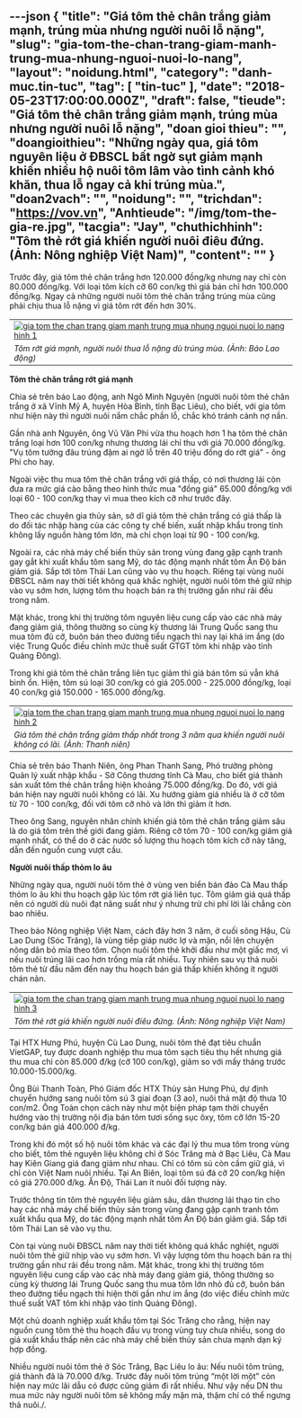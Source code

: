 ---json
{
    "title": "Giá tôm thẻ chân trắng giảm mạnh, trúng mùa nhưng người nuôi lỗ nặng",
    "slug": "gia-tom-the-chan-trang-giam-manh-trung-mua-nhung-nguoi-nuoi-lo-nang",
    "layout": "noidung.html",
    "category": "danh-muc.tin-tuc",
    "tag": [
        "tin-tuc"
    ],
    "date": "2018-05-23T17:00:00.000Z",
    "draft": false,
    "tieude": "Giá tôm thẻ chân trắng giảm mạnh, trúng mùa nhưng người nuôi lỗ nặng",
    "doan gioi thieu": "",
    "doangioithieu": "Những ngày qua, giá tôm nguyên liệu ở ĐBSCL bất ngờ sụt giảm mạnh khiến nhiều hộ nuôi tôm lâm vào tình cảnh khó khăn, thua lỗ ngay cả khi trúng mùa.",
    "doan2vach": "",
    "noidung": "",
    "trichdan": "https://vov.vn",
    "Anhtieude": "/img/tom-the-gia-re.jpg",
    "tacgia": "Jay",
    "chuthichhinh": "Tôm thẻ rớt giá khiến người nuôi điêu đứng. (Ảnh: Nông nghiệp Việt Nam)",
    "__content__": ""
}
---
<p><span style="font-size:14px">Trước đ&acirc;y, gi&aacute; t&ocirc;m thẻ ch&acirc;n trắng hơn 120.000 đồng/kg nhưng nay chỉ c&ograve;n 80.000 đồng/kg. Với loại t&ocirc;m k&iacute;ch cỡ 60 con/kg th&igrave; gi&aacute; b&aacute;n chỉ hơn 100.000 đồng/kg.&nbsp;Ngay cả những người nu&ocirc;i t&ocirc;m thẻ ch&acirc;n trắng tr&uacute;ng m&ugrave;a cũng phải chịu thua lỗ nặng v&igrave; gi&aacute; t&ocirc;m rớt đến hơn 30%.</span></p>

<table>
	<tbody>
		<tr>
			<td><span style="font-size:14px"><a href="https://images.vov.vn/w600/uploaded/uqznbie0wdmly8uzveukg/2018_05_15/the_chan_trang_oacg.jpg" title="Tôm rớt giá mạnh, người nuôi thua lỗ nặng dù trúng mùa. (Ảnh: Báo Lao động)"><img alt="gia tom the chan trang giam manh trung mua nhung nguoi nuoi lo nang hinh 1" src="https://images.vov.vn/w490/uploaded/uqznbie0wdmly8uzveukg/2018_05_15/the_chan_trang_oacg.jpg" title="giá tôm thẻ chân trắng giảm mạnh trúng mùa nhưng người nuôi lỗ nặng hình 1" /></a></span></td>
		</tr>
		<tr>
			<td><span style="font-size:14px"><em>T&ocirc;m rớt gi&aacute; mạnh, người nu&ocirc;i thua lỗ nặng d&ugrave; tr&uacute;ng m&ugrave;a. (Ảnh: B&aacute;o Lao động)</em></span></td>
		</tr>
	</tbody>
</table>

<p><span style="font-size:14px"><strong>T&ocirc;m thẻ ch&acirc;n trắng rớt gi&aacute; mạnh</strong></span></p>

<p><span style="font-size:14px">Chia sẻ tr&ecirc;n b&aacute;o Lao động, anh Ng&ocirc; Minh Nguy&ecirc;n (người nu&ocirc;i t&ocirc;m thẻ ch&acirc;n trắng ở x&atilde; Vĩnh Mỹ A, huyện H&ograve;a B&igrave;nh, tỉnh Bạc Li&ecirc;u), cho biết, với gia t&ocirc;m như hiện n&agrave;y th&igrave; người nu&ocirc;i nắm chắc phần lỗ, chắc kh&oacute; tr&aacute;nh cảnh nợ nần.</span></p>

<p><span style="font-size:14px">Gần nh&agrave; anh Nguy&ecirc;n, &ocirc;ng Vũ Văn Phi vừa thu hoạch hơn 1 ha t&ocirc;m thẻ ch&acirc;n trắng loại hơn 100 con/kg nhưng thương l&aacute;i chỉ thu với gi&aacute; 70.000 đồng/kg. &quot;Vụ t&ocirc;m tưởng đ&acirc;u tr&uacute;ng đậm ai ngờ lỗ tr&ecirc;n 40 triệu đồng do rớt gi&aacute;&quot; - &ocirc;ng Phi cho hay.</span></p>

<p><span style="font-size:14px">Ngo&agrave;i việc thu mua t&ocirc;m thẻ ch&acirc;n trắng với gi&aacute; thấp, c&oacute; nơi thương l&aacute;i c&ograve;n đưa ra mức gi&aacute; c&agrave;o bằng theo h&igrave;nh thức mua &quot;đồng gi&aacute;&quot; 65.000 đồng/kg với loại 60 - 100 con/kg thay v&igrave; mua theo k&iacute;ch cỡ như trước đ&acirc;y.&nbsp;</span></p>

<p><span style="font-size:14px">Theo c&aacute;c chuy&ecirc;n gia thủy sản, sở dĩ gi&aacute; t&ocirc;m thẻ ch&acirc;n trắng c&oacute; gi&aacute; thấp l&agrave; do đối t&aacute;c nhập h&agrave;ng của c&aacute;c c&ocirc;ng ty chế biến, xuất nhập khẩu trong tỉnh kh&ocirc;ng lấy nguồn h&agrave;ng t&ocirc;m lớn, m&agrave; chỉ chọn loại từ 90 - 100 con/kg.</span></p>

<p><span style="font-size:14px">Ngo&agrave;i ra, c&aacute;c nh&agrave; m&aacute;y chế biến thủy sản trong v&ugrave;ng đang gặp cạnh tranh gay gắt khi xuất khẩu t&ocirc;m sang Mỹ, do t&aacute;c động mạnh nhất t&ocirc;m Ấn Độ b&aacute;n giảm gi&aacute;. Sắp tới t&ocirc;m Th&aacute;i Lan cũng v&agrave;o vụ thu hoạch. Ri&ecirc;ng tại v&ugrave;ng nu&ocirc;i ĐBSCL năm nay thời tiết kh&ocirc;ng qu&aacute; khắc nghiệt, người nu&ocirc;i t&ocirc;m thẻ giữ nhịp v&agrave;o vụ sớm hơn, lượng t&ocirc;m thu hoạch b&aacute;n ra thị trường gần như rải đều trong năm.&nbsp;</span></p>

<p><span style="font-size:14px">Mặt kh&aacute;c, trong khi thị trường t&ocirc;m nguy&ecirc;n liệu cung cấp v&agrave;o c&aacute;c nh&agrave; m&aacute;y đang giảm gi&aacute;, th&ocirc;ng thường so c&ugrave;ng kỳ thương l&aacute;i Trung Quốc sang thu mua t&ocirc;m đủ cỡ, bu&ocirc;n b&aacute;n theo đường tiểu ngạch th&igrave; nay lại kh&aacute; im ắng (do việc Trung Quốc điều chỉnh mức thuế suất GTGT t&ocirc;m khi nhập v&agrave;o tỉnh Quảng Đ&ocirc;ng).</span></p>

<p><span style="font-size:14px">Trong khi gi&aacute; t&ocirc;m thẻ ch&acirc;n trắng li&ecirc;n tục giảm th&igrave; gi&aacute; b&aacute;n t&ocirc;m s&uacute; vẫn kh&aacute; b&igrave;nh ổn. Hiện, t&ocirc;m s&uacute; loại 30 con/kg c&oacute; gi&aacute; 205.000 - 225.000 đồng/kg, loại 40 con/kg gi&aacute; 150.000 - 165.000 đồng/kg.</span></p>

<table>
	<tbody>
		<tr>
			<td><span style="font-size:14px"><a href="https://images.vov.vn/w600/uploaded/uqznbie0wdmly8uzveukg/2018_05_15/tom_abej.jpg" title="Giá tôm thẻ chân trắng giảm thấp nhất trong 3 năm qua khiến người nuôi không có lãi. (Ảnh: Thanh niên)"><img alt="gia tom the chan trang giam manh trung mua nhung nguoi nuoi lo nang hinh 2" src="https://images.vov.vn/w490/uploaded/uqznbie0wdmly8uzveukg/2018_05_15/tom_abej.jpg" title="giá tôm thẻ chân trắng giảm mạnh trúng mùa nhưng người nuôi lỗ nặng hình 2" /></a></span></td>
		</tr>
		<tr>
			<td><span style="font-size:14px"><em>Gi&aacute; t&ocirc;m thẻ ch&acirc;n trắng giảm thấp nhất trong 3 năm qua khiến người nu&ocirc;i kh&ocirc;ng c&oacute; l&atilde;i. (Ảnh: Thanh ni&ecirc;n)</em></span></td>
		</tr>
	</tbody>
</table>

<p><span style="font-size:14px">Chia sẻ tr&ecirc;n b&aacute;o Thanh Ni&ecirc;n, &ocirc;ng Phan Thanh Sang, Ph&oacute; trưởng ph&ograve;ng Quản l&yacute; xuất nhập khẩu - Sở C&ocirc;ng thương tỉnh C&agrave; Mau, cho biết gi&aacute; th&agrave;nh sản xuất t&ocirc;m thẻ ch&acirc;n trắng hiện khoảng 75.000 đồng/kg. Do đ&oacute;, với gi&aacute; b&aacute;n hiện nay người nu&ocirc;i kh&ocirc;ng c&oacute; l&atilde;i. Xu hướng giảm gi&aacute; nhiều l&agrave; ở cỡ t&ocirc;m từ 70 - 100 con/kg, đối với t&ocirc;m cỡ nhỏ v&agrave; lớn th&igrave; giảm &iacute;t hơn.</span></p>

<p><span style="font-size:14px">Theo &ocirc;ng Sang, nguy&ecirc;n nh&acirc;n ch&iacute;nh khiến gi&aacute; t&ocirc;m thẻ ch&acirc;n trắng giảm s&acirc;u l&agrave; do gi&aacute; t&ocirc;m tr&ecirc;n thế giới đang giảm. Ri&ecirc;ng cỡ t&ocirc;m 70 - 100 con/kg giảm gi&aacute; mạnh nhất, c&oacute; thể do ở c&aacute;c nước số lượng thu hoạch t&ocirc;m k&iacute;ch cỡ n&agrave;y tăng, dẫn đến nguồn cung vượt cầu.</span></p>

<p><span style="font-size:14px"><strong>Người nu&ocirc;i thấp thỏm lo &acirc;u</strong></span></p>

<p><span style="font-size:14px">Những ng&agrave;y qua, người nu&ocirc;i t&ocirc;m thẻ ở v&ugrave;ng ven biển b&aacute;n đảo C&agrave; Mau thấp thỏm lo &acirc;u khi thu hoạch gặp l&uacute;c t&ocirc;m rớt gi&aacute; li&ecirc;n tục. T&ocirc;m giảm gi&aacute; qu&aacute; thấp n&ecirc;n c&oacute; người d&ugrave; nu&ocirc;i đạt năng suất như &yacute; nhưng trừ chi ph&iacute; lời l&atilde;i chẳng c&ograve;n bao nhi&ecirc;u.</span></p>

<p><span style="font-size:14px">Theo b&aacute;o N&ocirc;ng nghiệp Việt Nam, c&aacute;ch đ&acirc;y hơn 3 năm, ở cuối s&ocirc;ng Hậu, C&ugrave; Lao Dung (S&oacute;c Trăng), l&agrave; v&ugrave;ng tiếp gi&aacute;p nước lợ v&agrave; mặn, nổi l&ecirc;n chuyện n&ocirc;ng d&acirc;n bỏ m&iacute;a theo t&ocirc;m. Chọn nu&ocirc;i t&ocirc;m thẻ khởi đầu như một giấc mơ, v&igrave; nếu nu&ocirc;i tr&uacute;ng l&atilde;i cao hơn trồng m&iacute;a rất nhiều. Tuy nhi&ecirc;n sau vụ thả nu&ocirc;i t&ocirc;m thẻ từ đầu năm đến nay thu hoạch b&aacute;n gi&aacute; thấp khiến kh&ocirc;ng &iacute;t người ch&aacute;n nản.</span></p>

<table>
	<tbody>
		<tr>
			<td><span style="font-size:14px"><a href="https://images.vov.vn/w600/uploaded/uqznbie0wdmly8uzveukg/2018_05_15/tom_the_unrm.jpg" title="Tôm thẻ rớt giá khiến người nuôi điêu đứng. (Ảnh: Nông nghiệp Việt Nam)"><img alt="gia tom the chan trang giam manh trung mua nhung nguoi nuoi lo nang hinh 3" src="https://images.vov.vn/w490/uploaded/uqznbie0wdmly8uzveukg/2018_05_15/tom_the_unrm.jpg" title="giá tôm thẻ chân trắng giảm mạnh trúng mùa nhưng người nuôi lỗ nặng hình 3" /></a></span></td>
		</tr>
		<tr>
			<td><span style="font-size:14px"><em>T&ocirc;m thẻ rớt gi&aacute; khiến người nu&ocirc;i đi&ecirc;u đứng. (Ảnh: N&ocirc;ng nghiệp Việt Nam)</em></span></td>
		</tr>
	</tbody>
</table>

<p><span style="font-size:14px">Tại HTX Hưng Ph&uacute;, huyện C&ugrave; Lao Dung, nu&ocirc;i t&ocirc;m thẻ đạt ti&ecirc;u chuẩn VietGAP, tuy được doanh nghiệp thu mua t&ocirc;m sạch ti&ecirc;u thụ hết nhưng gi&aacute; thu mua chỉ c&ograve;n 85.000 đ/kg (cỡ 100 con/kg), giảm so với mấy th&aacute;ng trước 10.000-15.000/kg.</span></p>

<p><span style="font-size:14px">&Ocirc;ng B&ugrave;i Thanh To&agrave;n, Ph&oacute; Gi&aacute;m đốc HTX Thủy sản Hưng Ph&uacute;, dự định chuyển hướng sang nu&ocirc;i t&ocirc;m s&uacute; 3 giai đoạn (3 ao), nu&ocirc;i thả mật độ thưa 10 con/m2. &Ocirc;ng To&agrave;n chọn c&aacute;ch n&agrave;y như một biện ph&aacute;p tạm thời chuyển hướng v&agrave;o thị trường nội địa b&aacute;n t&ocirc;m tươi sống sục &ocirc;xy, t&ocirc;m cỡ lớn 15-20 con/kg b&aacute;n gi&aacute; 400.000 đ/kg.</span></p>

<p><span style="font-size:14px">Trong khi đ&oacute; một số hộ nu&ocirc;i t&ocirc;m kh&aacute;c v&agrave; c&aacute;c đại l&yacute; thu mua t&ocirc;m trong v&ugrave;ng cho biết, t&ocirc;m thẻ nguy&ecirc;n liệu kh&ocirc;ng chỉ ở S&oacute;c Trăng m&agrave; ở Bạc Li&ecirc;u, C&agrave; Mau hay Ki&ecirc;n Giang gi&aacute; đang giảm như nhau. Chỉ c&oacute; t&ocirc;m s&uacute; c&ograve;n cầm giữ gi&aacute;, v&igrave; chỉ c&ograve;n Việt Nam nu&ocirc;i nhiều. Tại An Bi&ecirc;n, loại t&ocirc;m s&uacute; đ&aacute; cỡ 20 con/kg hiện c&oacute; gi&aacute; 270.000 đ/kg. Ấn Độ, Th&aacute;i Lan &iacute;t nu&ocirc;i đối tượng n&agrave;y.</span></p>

<p><span style="font-size:14px">Trước th&ocirc;ng tin t&ocirc;m thẻ nguy&ecirc;n liệu giảm s&acirc;u, d&acirc;n thương l&aacute;i thạo tin cho hay c&aacute;c nh&agrave; m&aacute;y chế biến thủy sản trong v&ugrave;ng đang gặp cạnh tranh t&ocirc;m xuất khẩu qua Mỹ, do t&aacute;c động mạnh nhất t&ocirc;m Ấn Độ b&aacute;n giảm gi&aacute;. Sắp tới t&ocirc;m Th&aacute;i Lan sẽ v&agrave;o vụ thu.</span></p>

<p><span style="font-size:14px">C&ograve;n tại v&ugrave;ng nu&ocirc;i ĐBSCL năm nay thời tiết kh&ocirc;ng qu&aacute; khắc nghiệt, người nu&ocirc;i t&ocirc;m thẻ giữ nhịp v&agrave;o vụ sớm hơn. V&igrave; vậy lượng t&ocirc;m thu hoạch b&aacute;n ra thị trường gần như rải đều trong năm. Mặt kh&aacute;c, trong khi thị trường t&ocirc;m nguy&ecirc;n liệu cung cấp v&agrave;o c&aacute;c nh&agrave; m&aacute;y đang giảm gi&aacute;, th&ocirc;ng thường so c&ugrave;ng kỳ thương l&aacute;i Trung Quốc sang thu mua t&ocirc;m lớn nhỏ đủ cỡ, bu&ocirc;n b&aacute;n theo đường tiểu ngạch th&igrave; hiện thời gần như im ắng (do việc điều chỉnh mức thuế suất VAT t&ocirc;m khi nhập v&agrave;o tỉnh Quảng Đ&ocirc;ng).</span></p>

<p><span style="font-size:14px">Một chủ doanh nghiệp xuất khẩu t&ocirc;m tại S&oacute;c Trăng cho rằng, hiện nay nguồn cung t&ocirc;m thẻ thu hoạch đầu vụ trong v&ugrave;ng tuy chưa nhiều, song do gi&aacute; xuất khẩu thấp n&ecirc;n c&aacute;c nh&agrave; m&aacute;y chế biến thủy sản chưa mạnh dạn k&yacute; hợp đồng.</span></p>

<p><span style="font-size:14px">Nhiều người nu&ocirc;i t&ocirc;m thẻ ở S&oacute;c Trăng, Bạc Li&ecirc;u lo &acirc;u: Nếu nu&ocirc;i t&ocirc;m tr&uacute;ng, gi&aacute; th&agrave;nh đ&atilde; l&agrave; 70.000 đ/kg. Trước đ&acirc;y nu&ocirc;i t&ocirc;m tr&uacute;ng &ldquo;một lời một&rdquo; c&ograve;n hiện nay mức l&atilde;i dẫu c&oacute; được cũng giảm đi rất nhiều. Như vậy nếu DN thu mua mức n&agrave;y người nu&ocirc;i t&ocirc;m sẽ kh&ocirc;ng mấy mặn m&agrave;, thậm ch&iacute; c&oacute; thể ngưng thả nu&ocirc;i./.</span></p>
